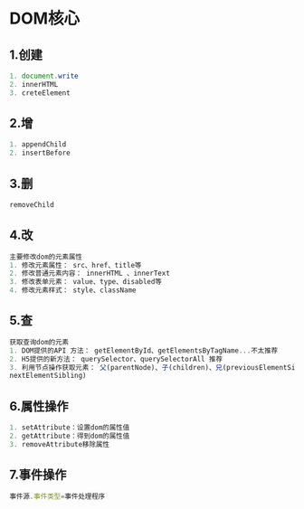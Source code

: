 # DOM核心

## 1.创建

```js
1. document.write
2. innerHTML
3. creteElement
```

## 2.增

```js
1. appendChild
2. insertBefore
```

## 3.删

```js
removeChild
```

## 4.改

```js
主要修改dom的元素属性
1. 修改元素属性： src、href、title等
2. 修改普通元素内容： innerHTML 、innerText
3. 修改表单元素： value、type、disabled等
4. 修改元素样式： style、className
```

## 5.查

```js
获取查询dom的元素
1. DOM提供的API 方法： getElementById、getElementsByTagName...不太推荐
2. H5提供的新方法： querySelector、querySelectorAll 推荐
3. 利用节点操作获取元素： 父(parentNode)、子(children)、兄(previousElementSibling、
nextElementSibling) 
```

## 6.属性操作

```js
1. setAttribute：设置dom的属性值
2. getAttribute：得到dom的属性值
3. removeAttribute移除属性
```

## 7.事件操作

```js
事件源.事件类型=事件处理程序
```


